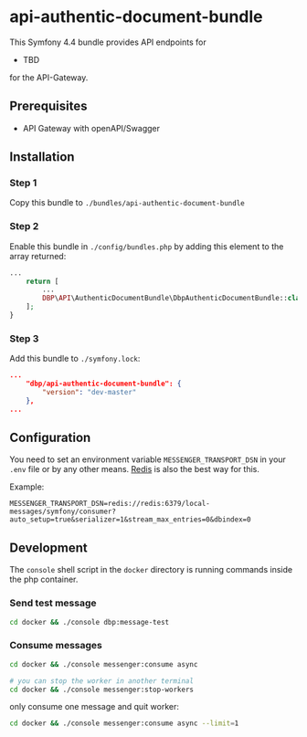 # api-authentic-document-bundle

This Symfony 4.4 bundle provides API endpoints for

- TBD

for the API-Gateway.

## Prerequisites

- API Gateway with openAPI/Swagger

## Installation

### Step 1

Copy this bundle to `./bundles/api-authentic-document-bundle`

### Step 2

Enable this bundle in `./config/bundles.php` by adding this element to the array returned:

```php
...
    return [
        ...
        DBP\API\AuthenticDocumentBundle\DbpAuthenticDocumentBundle::class => ['all' => true],
    ];
}
```

### Step 3

Add this bundle to `./symfony.lock`:

```json
...
    "dbp/api-authentic-document-bundle": {
        "version": "dev-master"
    },
...
```

## Configuration

You need to set an environment variable `MESSENGER_TRANSPORT_DSN` in your `.env` file or by any other means.
[Redis](https://redis.io/) is also the best way for this.

Example:

```dotenv
MESSENGER_TRANSPORT_DSN=redis://redis:6379/local-messages/symfony/consumer?auto_setup=true&serializer=1&stream_max_entries=0&dbindex=0
```

## Development

The `console` shell script in the `docker` directory is running commands inside the php container.

### Send test message

```bash
cd docker && ./console dbp:message-test
```

### Consume messages

```bash
cd docker && ./console messenger:consume async

# you can stop the worker in another terminal
cd docker && ./console messenger:stop-workers
```

only consume one message and quit worker:

```bash
cd docker && ./console messenger:consume async --limit=1
```
